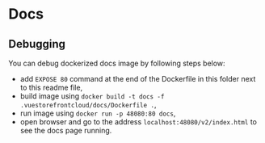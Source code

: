 # Docs

## Debugging

You can debug dockerized docs image by following steps below:
- add `EXPOSE 80` command at the end of the Dockerfile in this folder next to this readme file, 
- build image using `docker build -t docs -f .vuestorefrontcloud/docs/Dockerfile .`, 
- run image using `docker run -p 48080:80 docs`, 
- open browser and go to the address `localhost:48080/v2/index.html` to see the docs page running.
